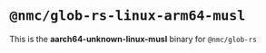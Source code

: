# `@nmc/glob-rs-linux-arm64-musl`

This is the **aarch64-unknown-linux-musl** binary for `@nmc/glob-rs`
